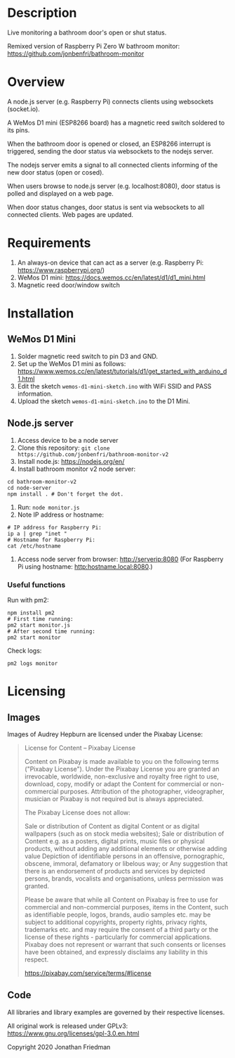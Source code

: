 # Description

Live monitoring a bathroom door's open or shut status.

Remixed version of Raspberry Pi Zero W bathroom monitor: <https://github.com/jonbenfri/bathroom-monitor>

# Overview

A node.js server (e.g. Raspberry Pi) connects clients using websockets (socket.io).

A WeMos D1 mini (ESP8266 board) has a magnetic reed switch soldered to its pins.

When the bathroom door is opened or closed, an ESP8266 interrupt is triggered, sending the door status via websockets to the nodejs server.

The nodejs server emits a signal to all connected clients informing of the new door status (open or cosed).

When users browse to node.js server (e.g. localhost:8080), door status is polled and displayed on a web page.

When door status changes, door status is sent via websockets to all connected clients. Web pages are updated.

# Requirements

1. An always-on device that can act as a server (e.g. Raspberry Pi: <https://www.raspberrypi.org/>)
1. WeMos D1 mini: <https://docs.wemos.cc/en/latest/d1/d1_mini.html>
1. Magnetic reed door/window switch

# Installation

## WeMos D1 Mini

1. Solder magnetic reed switch to pin D3 and GND.
1. Set up the WeMos D1 mini as follows: <https://www.wemos.cc/en/latest/tutorials/d1/get_started_with_arduino_d1.html>
1. Edit the sketch `wemos-d1-mini-sketch.ino` with WiFi SSID and PASS information.
1. Upload the sketch `wemos-d1-mini-sketch.ino` to the D1 Mini.

## Node.js server

1. Access device to be a node server
1. Clone this repository: `git clone https://github.com/jonbenfri/bathroom-monitor-v2`
1. Install node.js: <https://nodejs.org/en/>
1. Install bathroom monitor v2 node server:
```
cd bathroom-monitor-v2
cd node-server
npm install . # Don't forget the dot.
```
1. Run: `node monitor.js`
1. Note IP address or hostname:
```
# IP address for Raspberry Pi:
ip a | grep "inet "
# Hostname for Raspberry Pi:
cat /etc/hostname
```
1. Access node server from browser: <http://serverip:8080> (For Raspberry Pi using hostname: <http:hostname.local:8080>.)

### Useful functions

Run with pm2:
```
npm install pm2
# First time running:
pm2 start monitor.js
# After second time running:
pm2 start monitor
```

Check logs:
```
pm2 logs monitor
```

# Licensing


## Images

Images of Audrey Hepburn are licensed under the Pixabay License:

>License for Content – Pixabay License
>
>Content on Pixabay is made available to you on the following terms ("Pixabay License"). Under the Pixabay License you are granted an irrevocable, worldwide, non-exclusive and royalty free right to use, download, copy, modify or adapt the Content for commercial or non-commercial purposes. Attribution of the photographer, videographer, musician or Pixabay is not required but is always appreciated.
>
>The Pixabay License does not allow:
>
>    Sale or distribution of Content as digital Content or as digital wallpapers (such as on stock media websites);
>    Sale or distribution of Content e.g. as a posters, digital prints, music files or physical products, without adding any additional elements or otherwise adding value
>    Depiction of identifiable persons in an offensive, pornographic, obscene, immoral, defamatory or libelous way; or
>    Any suggestion that there is an endorsement of products and services by depicted persons, brands, vocalists and organisations, unless permission was granted.
>
>Please be aware that while all Content on Pixabay is free to use for commercial and non-commercial purposes, items in the Content, such as identifiable people, logos, brands, audio samples etc. may be subject to additional copyrights, property rights, privacy rights, trademarks etc. and may require the consent of a third party or the license of these rights - particularly for commercial applications. Pixabay does not represent or warrant that such consents or licenses have been obtained, and expressly disclaims any liability in this respect.
>
><https://pixabay.com/service/terms/#license>

## Code

All libraries and library examples are governed by their respective licenses.

All original work is released under GPLv3: https://www.gnu.org/licenses/gpl-3.0.en.html

Copyright 2020 Jonathan Friedman
